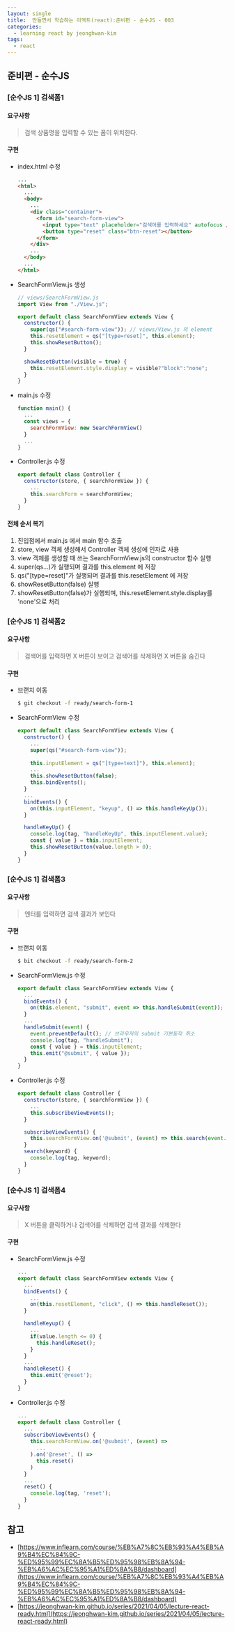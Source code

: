 ```yaml
---
layout: single
title:  만들면서 학습하는 리액트(react):준비편 - 순수JS - 003
categories: 
  - learning react by jeonghwan-kim
tags: 
  - react
---
```


## 준비편 - 순수JS

### [순수JS 1] 검색폼1

#### 요구사항

> 검색 상품명을 입력할 수 있는 폼이 위치한다.

#### 구현

- index.html 수정

    ```html
    ...
    <html>
      ...
      <body>
        ...
        <div class="container">
          <form id="search-form-view">
            <input type="text" placeholder="검색어를 입력하세요" autofocus />
            <button type="reset" class="btn-reset"></button>
          </form>
        </div>
        ...
      </body>
      ...
    </html>
    ```

- SearchFormView.js 생성

    ```javascript
    // views/SearchFormView.js
    import View from "./View.js";

    export default class SearchFormView extends View {
      constructor() {
        super(qs("#search-form-view")); // views/View.js 의 element
        this.resetElement = qs("[type=reset]", this.element); 
        this.showResetButton();
      }

      showResetButton(visible = true) {
        this.resetElement.style.display = visible?"block":"none";
      }
    }
    ```

- main.js 수정

    ```javascript
    function main() {
      ...
      const views = {
        searchFormView: new SearchFormView()
      }
      ...
    }
    ```

- Controller.js 수정

    ```javascript
    export default class Controller {
      constructor(store, { searchFormView }) {
        ...
        this.searchForm = searchFormView;
      }
    }
    ```

#### 전체 순서 복기

1. 진입점에서 main.js 에서 main 함수 호출
1. store, view 객체 생성해서 Controller 객체 생성에 인자로 사용
1. view 객체를 생성할 때 쓰는 SearchFormView.js의 constructor 함수 실행
1. super(qs...)가 실행되며 결과를 this.element 에 저장
1. qs("[type=reset]"가 실행되며 결과를 this.resetElement 에 저장
1. showResetButton(false) 실행
1. showResetButton(false)가 실행되며, this.resetElement.style.display를 'none'으로 처리

### [순수JS 1] 검색폼2

#### 요구사항

> 검색어를 입력하면 X 버튼이 보이고 검색어를 삭제하면 X 버튼을 숨긴다

#### 구현

- 브랜치 이동

    ```bash
    $ git checkout -f ready/search-form-1
    ```

- SearchFormView 수정

    ```javascript
    export default class SearchFormView extends View {
      constructor() {
        ...
        super(qs("#search-form-view"));
        
        this.inputElement = qs("[type=text]"), this.element);
        ...
        this.showResetButton(false);
        this.bindEvents();
      }
      ...
      bindEvents() {
        on(this.inputElement, "keyup", () => this.handleKeyUp());
      }

      handleKeyUp() {
        console.log(tag, "handleKeyUp", this.inputElement.value);
        const { value } = this.inputElement;
        this.showResetButton(value.length > 0);
      }
    }
    ```

### [순수JS 1] 검색폼3

#### 요구사항

> 엔터를 입력하면 검색 결과가 보인다

#### 구현

- 브랜치 이동

    ```bash
    $ bit checkout -f ready/search-form-2
    ```

- SearchFormView.js 수정

    ```javascript
    export default class SearchFormView extends View {
      ...
      bindEvents() {
        on(this.element, "submit", event => this.handleSubmit(event));
      }
      ...
      handleSubmit(event) {
        event.preventDefault(); // 브라우저의 submit 기본동작 취소
        console.log(tag, "handleSubmit");
        const { value } = this.inputElement;
        this.emit("@submit", { value });
      }
    }
    ```
    
- Controller.js 수정

    ```javascript
    export default class Controller {
      constructor(store, { searchFormView }) {
        ...
        this.subscribeViewEvents();
      }

      subscribeViewEvents() {
        this.searchFormView.on('@submit', (event) => this.search(event.detail.value)); // event.detail 에 value 가 있는걸 어떻게 알았지?
      }
      search(keyword) {
        console.log(tag, keyword);
      }
    }
    ```

### [순수JS 1] 검색폼4

#### 요구사항

> X 버튼을 클릭하거나 검색어를 삭제하면 검색 결과를 삭제한다

#### 구현

- SearchFormView.js 수정

    ```javascript
    ...
    export default class SearchFormView extends View {
      ...
      bindEvents() {
        ...
        on(this.resetElement, "click", () => this.handleReset());
      }

      handleKeyup() {
        ...
        if(value.length <= 0) {
          this.handleReset();
        }
      }
      ...
      handleReset() {
        this.emit('@reset');
      }
    }
    ```

- Controller.js 수정

    ```javascript
    ...
    export default class Controller {
      ...
      subscribeViewEvents() {
        this.searchFormView.on('@submit', (event) =>
          ...
        ).on('@reset', () =>
          this.reset()
        )
      }
      ...
      reset() {
        console.log(tag, 'reset');
      }
    }
    ```

## 참고
- [https://www.inflearn.com/course/%EB%A7%8C%EB%93%A4%EB%A9%B4%EC%84%9C-%ED%95%99%EC%8A%B5%ED%95%98%EB%8A%94-%EB%A6%AC%EC%95%A1%ED%8A%B8/dashboard](https://www.inflearn.com/course/%EB%A7%8C%EB%93%A4%EB%A9%B4%EC%84%9C-%ED%95%99%EC%8A%B5%ED%95%98%EB%8A%94-%EB%A6%AC%EC%95%A1%ED%8A%B8/dashboard)
- [https://jeonghwan-kim.github.io/series/2021/04/05/lecture-react-ready.html](https://jeonghwan-kim.github.io/series/2021/04/05/lecture-react-ready.html)
